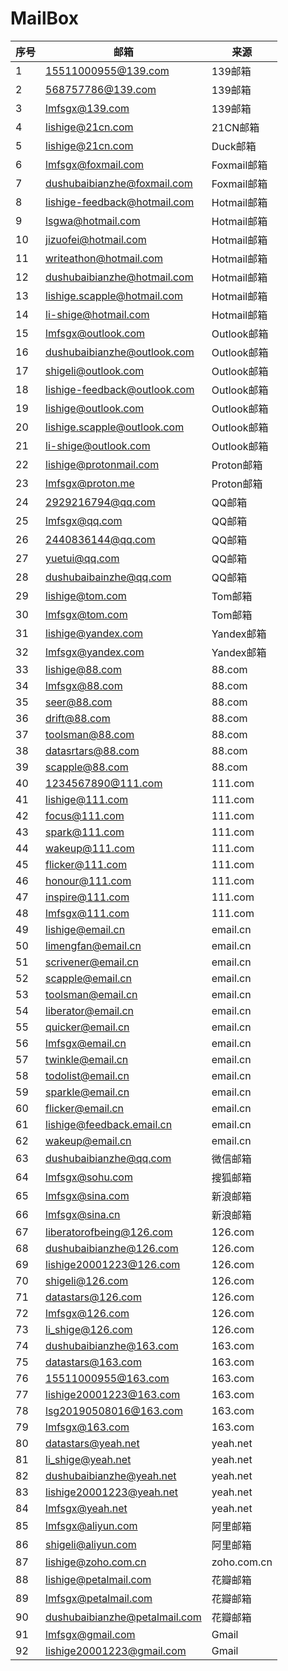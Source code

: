 # MailBox

| 序号 | 邮箱                          | 来源        |
| ---- | ----------------------------- | ----------- |
| 1    | 15511000955@139.com           | 139邮箱     |
| 2    | 568757786@139.com             | 139邮箱     |
| 3    | lmfsgx@139.com                | 139邮箱     |
| 4    | lishige@21cn.com              | 21CN邮箱    |
| 5    | lishige@21cn.com              | Duck邮箱    |
| 6    | lmfsgx@foxmail.com            | Foxmail邮箱 |
| 7    | dushubaibianzhe@foxmail.com   | Foxmail邮箱 |
| 8    | lishige-feedback@hotmail.com  | Hotmail邮箱 |
| 9    | lsgwa@hotmail.com             | Hotmail邮箱 |
| 10   | jizuofei@hotmail.com          | Hotmail邮箱 |
| 11   | writeathon@hotmail.com        | Hotmail邮箱 |
| 12   | dushubaibianzhe@hotmail.com   | Hotmail邮箱 |
| 13   | lishige.scapple@hotmail.com   | Hotmail邮箱 |
| 14   | li-shige@hotmail.com          | Hotmail邮箱 |
| 15   | lmfsgx@outlook.com            | Outlook邮箱 |
| 16   | dushubaibianzhe@outlook.com   | Outlook邮箱 |
| 17   | shigeli@outlook.com           | Outlook邮箱 |
| 18   | lishige-feedback@outlook.com  | Outlook邮箱 |
| 19   | lishige@outlook.com           | Outlook邮箱 |
| 20   | lishige.scapple@outlook.com   | Outlook邮箱 |
| 21   | li-shige@outlook.com          | Outlook邮箱 |
| 22   | lishige@protonmail.com        | Proton邮箱  |
| 23   | lmfsgx@proton.me              | Proton邮箱  |
| 24   | 2929216794@qq.com             | QQ邮箱      |
| 25   | lmfsgx@qq.com                 | QQ邮箱      |
| 26   | 2440836144@qq.com             | QQ邮箱      |
| 27   | yuetui@qq.com                 | QQ邮箱      |
| 28   | dushubaibainzhe@qq.com        | QQ邮箱      |
| 29   | lishige@tom.com               | Tom邮箱     |
| 30   | lmfsgx@tom.com                | Tom邮箱     |
| 31   | lishige@yandex.com            | Yandex邮箱  |
| 32   | lmfsgx@yandex.com             | Yandex邮箱  |
| 33   | lishige@88.com                | 88.com      |
| 34   | lmfsgx@88.com                 | 88.com      |
| 35   | seer@88.com                   | 88.com      |
| 36   | drift@88.com                  | 88.com      |
| 37   | toolsman@88.com               | 88.com      |
| 38   | datasrtars@88.com             | 88.com      |
| 39   | scapple@88.com                | 88.com      |
| 40   | 1234567890@111.com            | 111.com     |
| 41   | lishige@111.com               | 111.com     |
| 42   | focus@111.com                 | 111.com     |
| 43   | spark@111.com                 | 111.com     |
| 44   | wakeup@111.com                | 111.com     |
| 45   | flicker@111.com               | 111.com     |
| 46   | honour@111.com                | 111.com     |
| 47   | inspire@111.com               | 111.com     |
| 48   | lmfsgx@111.com                | 111.com     |
| 49   | lishige@email.cn              | email.cn    |
| 50   | limengfan@email.cn            | email.cn    |
| 51   | scrivener@email.cn            | email.cn    |
| 52   | scapple@email.cn              | email.cn    |
| 53   | toolsman@email.cn             | email.cn    |
| 54   | liberator@email.cn            | email.cn    |
| 55   | quicker@email.cn              | email.cn    |
| 56   | lmfsgx@email.cn               | email.cn    |
| 57   | twinkle@email.cn              | email.cn    |
| 58   | todolist@email.cn             | email.cn    |
| 59   | sparkle@email.cn              | email.cn    |
| 60   | flicker@email.cn              | email.cn    |
| 61   | lishige@feedback.email.cn     | email.cn    |
| 62   | wakeup@email.cn               | email.cn    |
| 63   | dushubaibianzhe@qq.com        | 微信邮箱    |
| 64   | lmfsgx@sohu.com               | 搜狐邮箱    |
| 65   | lmfsgx@sina.com               | 新浪邮箱    |
| 66   | lmfsgx@sina.cn                | 新浪邮箱    |
| 67   | liberatorofbeing@126.com      | 126.com     |
| 68   | dushubaibianzhe@126.com       | 126.com     |
| 69   | lishige20001223@126.com       | 126.com     |
| 70   | shigeli@126.com               | 126.com     |
| 71   | datastars@126.com             | 126.com     |
| 72   | lmfsgx@126.com                | 126.com     |
| 73   | li_shige@126.com              | 126.com     |
| 74   | dushubaibianzhe@163.com       | 163.com     |
| 75   | datastars@163.com             | 163.com     |
| 76   | 15511000955@163.com           | 163.com     |
| 77   | lishige20001223@163.com       | 163.com     |
| 78   | lsg20190508016@163.com        | 163.com     |
| 79   | lmfsgx@163.com                | 163.com     |
| 80   | datastars@yeah.net            | yeah.net    |
| 81   | li_shige@yeah.net             | yeah.net    |
| 82   | dushubaibianzhe@yeah.net      | yeah.net    |
| 83   | lishige20001223@yeah.net      | yeah.net    |
| 84   | lmfsgx@yeah.net               | yeah.net    |
| 85   | lmfsgx@aliyun.com             | 阿里邮箱    |
| 86   | shigeli@aliyun.com            | 阿里邮箱    |
| 87   | lishige@zoho.com.cn           | zoho.com.cn |
| 88   | lishige@petalmail.com         | 花瓣邮箱    |
| 89   | lmfsgx@petalmail.com          | 花瓣邮箱    |
| 90   | dushubaibianzhe@petalmail.com | 花瓣邮箱    |
| 91   | lmfsgx@gmail.com              | Gmail       |
| 92   | lishige20001223@gmail.com     | Gmail       |
